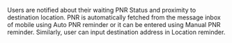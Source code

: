 Users are notified about their waiting PNR Status and proximity to destination location. PNR is automatically fetched from the message inbox of mobile using Auto PNR reminder or it can be entered using Manual PNR reminder. Similarly, user can input destination address in Location reminder.